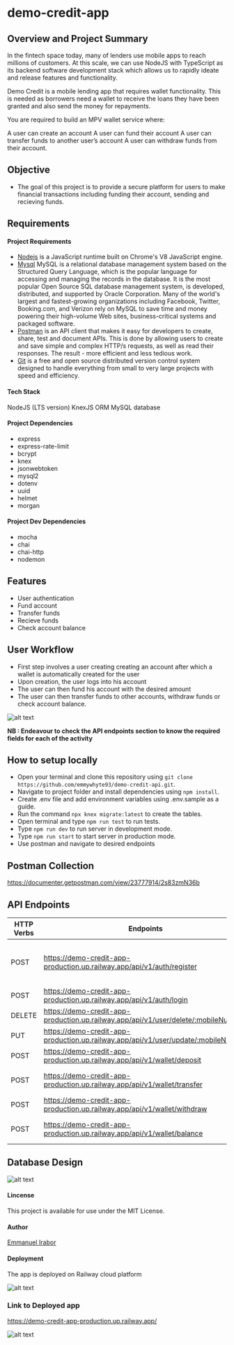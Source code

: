 # demo-credit-app


## Overview and Project Summary
In the fintech space today, many of lenders use mobile apps to reach millions of customers. At this scale, we can use NodeJS with TypeScript as its backend software development stack which allows us to rapidly ideate and release features and functionality.

Demo Credit is a mobile lending app that requires wallet functionality. This is needed as borrowers need a wallet to receive the loans they have been granted and also send the money for repayments.

You are required to build an MPV wallet service where:

A user can create an account
A user can fund their account
A user can transfer funds to another user’s account
A user can withdraw funds from their account.


## Objective
- The goal of this project is to provide a secure platform for users to make financial transactions including funding their account, sending and recieving funds.

## Requirements

#### Project Requirements
- [Nodejs](https://nodejs.org/en/) is a JavaScript runtime built on Chrome's V8 JavaScript engine.
- [Mysql](https://dev.mysql.com/downloads) MySQL is a relational database management system based on the Structured Query Language, which is the popular language for accessing and managing the records in the database. It is the most popular Open Source SQL database management system, is developed, distributed, and supported by Oracle Corporation. Many of the world's largest and fastest-growing organizations including Facebook, Twitter, Booking.com, and Verizon rely on MySQL to save time and money powering their high-volume Web sites, business-critical systems and packaged software.
- [Postman](https://www.postman.com/downloads/) is an API client that makes it easy for developers to create, share, test and document APIs. This is done by allowing users to create and save simple and complex HTTP/s requests, as well as read their responses. The result - more efficient and less tedious work.
- [Git](https://git-scm.com/) is a free and open source distributed version control system designed to handle everything from small to very large projects with speed and efficiency.

#### Tech Stack
NodeJS (LTS version)
KnexJS ORM
MySQL database

#### Project Dependencies
- express
- express-rate-limit
- bcrypt
- knex
- jsonwebtoken
- mysql2
- dotenv
- uuid
- helmet
- morgan


#### Project Dev Dependencies
- mocha
- chai 
- chai-http
- nodemon

## Features
- User authentication
- Fund account
- Transfer funds
- Recieve funds
- Check account balance

## User Workflow
- First step involves a user creating creating an account after which a wallet is automatically created for the user
- Upon creation, the user logs into his account
- The user can then fund his account with the desired amount
- The user can then transfer funds to other accounts, withdraw funds or check account balance.

![alt text](design/user-workflow.png)

**NB : Endeavour to check the API endpoints section to know the required fields for each of the activity**    

## How to setup locally
- Open your terminal and clone this repository using `git clone https://github.com/emmywhyte93/demo-credit-api.git`.
- Navigate to project folder and install dependencies using `npm install`.
- Create .env file and add environment variables using .env.sample as a guide.
- Run the command `npx knex migrate:latest` to create the tables. 
- Open terminal and type `npm run test` to run tests.
- Type `npm run dev` to run server in development mode.
- Type `npm run start` to start server in production mode. 
- Use postman and navigate to desired endpoints 


## Postman Collection
https://documenter.getpostman.com/view/23777914/2s83zmN36b

## API Endpoints
| HTTP Verbs | Endpoints | Action | Required |
| --- | --- | --- | --- |
| POST | https://demo-credit-app-production.up.railway.app/api/v1/auth/register | Register a new user | req.body.firstName <br> req.body.password <br> req.body.email <br> req.body.lastName <br> req.body.mobileNumber |
| POST | https://demo-credit-app-production.up.railway.app/api/v1/auth/login | Login user |  req.body.email <br> req.body.password|
| DELETE | https://demo-credit-app-production.up.railway.app/api/v1/user/delete/:mobileNumber | Delete a user |  req.params.mobileNumber <br> req.body.email|
| PUT | https://demo-credit-app-production.up.railway.app/api/v1/user/update/:mobileNumber | Update a user |  req.params.mobileNumber <br> req.body|
| POST | https://demo-credit-app-production.up.railway.app/api/v1/wallet/deposit | Fund wallet  | req.body.email <br> req.body.amountToFund |
| POST | https://demo-credit-app-production.up.railway.app/api/v1/wallet/transfer | Transfer funds  | req.body.senderEmail <br> req.body.amountToTransfer <br> req.body.recieverEmail |
| POST | https://demo-credit-app-production.up.railway.app/api/v1/wallet/withdraw | Withdraw funds  | req.body.email <br> req.body.amountToWithdraw |
| POST | https://demo-credit-app-production.up.railway.app/api/v1/wallet/balance | Check wallet balance  | req.body.email |

## Database Design
![alt text](design/database-design.png)

#### Lincense
This project is available for use under the MIT License.

#### Author
[Emmanuel Irabor]((https://github.com/Emmywhyte93))

#### Deployment

The app is deployed on Railway cloud platform

![alt text](design/demo_credit_deployed_app.png)

### Link to Deployed app
https://demo-credit-app-production.up.railway.app/

![alt text](design/demo_credit_cloud_deployment.png)